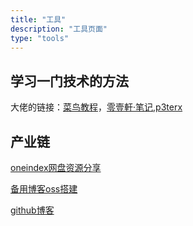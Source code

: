 ```yaml
---
title: "工具"
description: "工具页面"
type: "tools"
---
```


## 学习一门技术的方法

大佬的链接：[菜鸟教程](https://www.runoob.com/)，[零壹軒·笔记](https://note.qidong.name/),[p3terx](https://p3terx.com/)

### 

## 产业链

[oneindex网盘资源分享](http://onedrive.yiye.show)

[备用博客oss搭建](http://oss.yiye.show)

[github博客](http://yiye.lizhuo.asia)